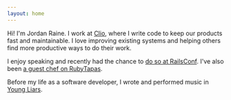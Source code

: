```yaml
---
layout: home
---
```


Hi! I'm Jordan Raine. I work at [Clio](https://clio.com), where I write code to keep our products fast and maintainable. I love improving existing systems and helping others find more productive ways to do their work.

I enjoy speaking and recently had the chance to [do so at RailsConf](https://www.youtube.com/watch?v=6aCfc0DkSFo). I've also been [a guest chef on RubyTapas](https://www.rubytapas.com/2018/08/13/ruby-spelunking/).

Before my life as a software developer, I wrote and performed music in [Young Liars](https://www.youtube.com/watch?v=rFoqL3F6r7w).
